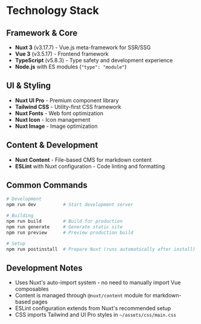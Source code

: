 # Technology Stack

## Framework & Core

- **Nuxt 3** (v3.17.7) - Vue.js meta-framework for SSR/SSG
- **Vue 3** (v3.5.17) - Frontend framework
- **TypeScript** (v5.8.3) - Type safety and development experience
- **Node.js** with ES modules (`"type": "module"`)

## UI & Styling

- **Nuxt UI Pro** - Premium component library
- **Tailwind CSS** - Utility-first CSS framework
- **Nuxt Fonts** - Web font optimization
- **Nuxt Icon** - Icon management
- **Nuxt Image** - Image optimization

## Content & Development

- **Nuxt Content** - File-based CMS for markdown content
- **ESLint** with Nuxt configuration - Code linting and formatting

## Common Commands

```bash
# Development
npm run dev          # Start development server

# Building
npm run build        # Build for production
npm run generate     # Generate static site
npm run preview      # Preview production build

# Setup
npm run postinstall  # Prepare Nuxt (runs automatically after install)
```

## Development Notes

- Uses Nuxt's auto-import system - no need to manually import Vue composables
- Content is managed through `@nuxt/content` module for markdown-based pages
- ESLint configuration extends from Nuxt's recommended setup
- CSS imports Tailwind and UI Pro styles in `~/assets/css/main.css`
